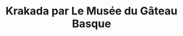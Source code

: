 ---
title: "Krakada par Le Musée du Gâteau Basque"
url: /ainhoa/krakada-par-le-musee-du-gateau-basque/
shop: ferme
---